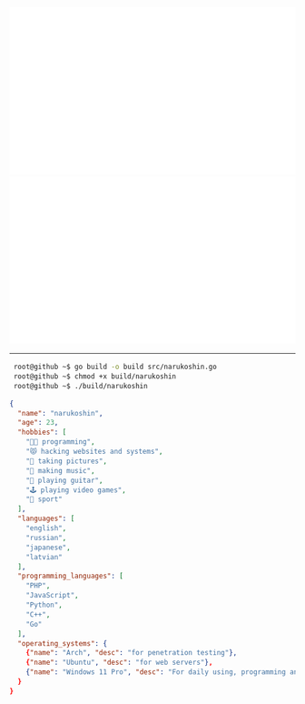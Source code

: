 <div align="center">
  <img src="https://raw.githubusercontent.com/narukoshin/github-stats/master/generated/overview.svg#gh-dark-mode-only">
  <img src="https://raw.githubusercontent.com/narukoshin/github-stats/master/generated/languages.svg#gh-dark-mode-only">
</div>
<hr>
 
 ```sh
  root@github ~$ go build -o build src/narukoshin.go
  root@github ~$ chmod +x build/narukoshin
  root@github ~$ ./build/narukoshin
  ```                                                                                                       
```json
{
  "name": "narukoshin",
  "age": 23,
  "hobbies": [
    "👨‍💻 programming",
    "😾 hacking websites and systems",
    "🤳 taking pictures",
    "🎹 making music",
    "🎸 playing guitar",
    "🕹 playing video games",
    "🤸 sport"
  ],
  "languages": [
    "english",
    "russian",
    "japanese",
    "latvian"
  ],
  "programming_languages": [
    "PHP",
    "JavaScript",
    "Python",
    "C++",
    "Go"
  ],
  "operating_systems": {
    {"name": "Arch", "desc": "for penetration testing"},
    {"name": "Ubuntu", "desc": "for web servers"},
    {"name": "Windows 11 Pro", "desc": "For daily using, programming and making music"},
  }
}
```
